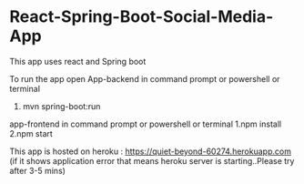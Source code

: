 # React-Spring-Boot-Social-Media-App
This app uses react and Spring boot 

To run the app open 
App-backend in command prompt or powershell or terminal
 1. mvn spring-boot:run
 
app-frontend in command prompt or powershell or terminal
  1.npm install
  2.npm start
 
 This app is hosted on heroku : https://quiet-beyond-60274.herokuapp.com 
 (if it shows application error that means heroku server is starting..Please try after 3-5 mins)

